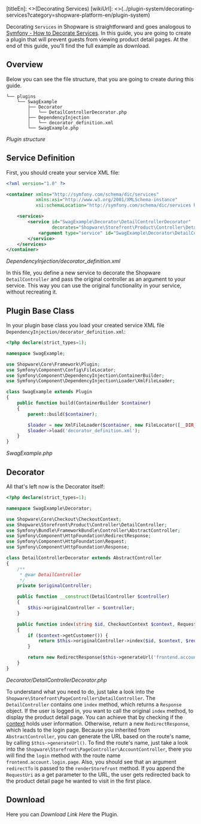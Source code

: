 [titleEn]: <>(Decorating Services)
[wikiUrl]: <>(../plugin-system/decorating-services?category=shopware-platform-en/plugin-system)

Decorating `Services` in Shopware is straightforward and goes analogous to [Symfony - How to Decorate Services](https://symfony.com/doc/current/service_container/service_decoration.html).
In this guide, you are going to create a plugin that will prevent guests from viewing product detail pages.
At the end of this guide, you'll find the full example as download.

## Overview
Below you can see the file structure, that you are going to create during this guide.

```
└── plugins
    └── SwagExample
        ├── Decorator
        │   └── DetailControllerDecorator.php
        ├── DependencyInjection
        │   └── decorator_definition.xml
        └── SwagExample.php
```
*Plugin structure*

## Service Definition
First, you should create your service XML file:

```xml
<?xml version="1.0" ?>

<container xmlns="http://symfony.com/schema/dic/services"
           xmlns:xsi="http://www.w3.org/2001/XMLSchema-instance"
           xsi:schemaLocation="http://symfony.com/schema/dic/services http://symfony.com/schema/dic/services/services-1.0.xsd">

    <services>
        <service id="SwagExample\Decorator\DetailControllerDecorator"
                 decorates="Shopware\Storefront\Product\Controller\DetailController">
            <argument type="service" id="SwagExample\Decorator\DetailControllerDecorator.inner"/>
        </service>
    </services>
</container>
```
*DependencyInjection/decorator_definition.xml*

In this file, you define a new service to decorate the Shopware `DetailController` and pass the original controller
as an argument to your service. This way you can use the original functionality in your service, without recreating it.

## Plugin Base Class
In your plugin base class you load your created service XML file `DependencyInjection/decorator_definition.xml`:

```php
<?php declare(strict_types=1);

namespace SwagExample;

use Shopware\Core\Framework\Plugin;
use Symfony\Component\Config\FileLocator;
use Symfony\Component\DependencyInjection\ContainerBuilder;
use Symfony\Component\DependencyInjection\Loader\XmlFileLoader;

class SwagExample extends Plugin
{
    public function build(ContainerBuilder $container)
    {
        parent::build($container);

        $loader = new XmlFileLoader($container, new FileLocator([__DIR__ . '/DependencyInjection']));
        $loader->load('decorator_definition.xml');
    }
}
```
*SwagExample.php*

## Decorator
All that's left now is the Decorator itself:

```php
<?php declare(strict_types=1);

namespace SwagExample\Decorator;

use Shopware\Core\Checkout\CheckoutContext;
use Shopware\Storefront\Product\Controller\DetailController;
use Symfony\Bundle\FrameworkBundle\Controller\AbstractController;
use Symfony\Component\HttpFoundation\RedirectResponse;
use Symfony\Component\HttpFoundation\Request;
use Symfony\Component\HttpFoundation\Response;

class DetailControllerDecorator extends AbstractController
{
    /**
     * @var DetailController
     */
    private $originalController;

    public function __construct(DetailController $controller)
    {
        $this->originalController = $controller;
    }

    public function index(string $id, CheckoutContext $context, Request $request): Response
    {
        if ($context->getCustomer()) {
            return $this->originalController->index($id, $context, $request);
        }

        return new RedirectResponse($this->generateUrl('frontend.account.login.page', ['redirectTo' => $request->getRequestUri()]));
    }
}
```
*Decorator/DetailControllerDecorator.php*

To understand what you need to do, just take a look into the `Shopware\Storefront\PageController\DetailController`.
The `DetailController` contains one `index` method, which returns a `Response` object.
If the user is logged in, you want to call the original `index` method, to display the product detail page.
You can achieve that by checking if the [context](../1-getting-started/20-getting-started.md#context) holds user information.
Otherwise, return a new `RedirectResponse`, which leads to the login page.
Because you inherited from `AbstractController`, you can generate the URL based on the route's name, by calling `$this->generateUrl()`.
To find the route's name, just take a look into the `Shopware\Storefront\PageController\AccountController`,
there you will find the `login` method with the route name `frontend.account.login.page`. Also, you should see that an argument `redirectTo` is passed to the `renderStorefront` method. If you append the `RequestUri` as a get parameter to the URL,
the user gets redirected back to the product detail page he wanted to visit in the first place.


## Download
Here you can *Download Link Here* the Plugin.